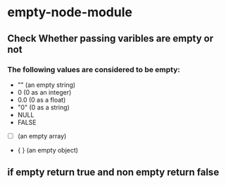 # empty-node-module

## Check Whether passing varibles are empty or not 
### The following values are considered to be empty:

* "" (an empty string)
* 0 (0 as an integer)
* 0.0 (0 as a float)
* "0" (0 as a string)
* NULL
* FALSE
* [ ] (an empty array)
* { } (an empty object)

## if empty return true and non empty return false
